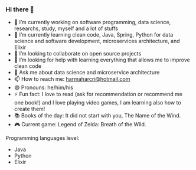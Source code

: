 ### Hi there 👋

<!--
**crisywini/crisywini** is a ✨ _special_ ✨ repository because its `README.md` (this file) appears on your GitHub profile.

Here are some ideas to get you started:

-->

- 🔭 I’m currently working on software programming, data science, researchs, study, myself and a lot of stuffs 
- 🌱 I’m currently learning clean code, Java, Spring, Python for data science and software development, microservices architecture, and Elixir
- 👯 I’m looking to collaborate on open source projects
- 🤔 I’m looking for help with learning everything that allows me to improve clean code
- 💬 Ask me about data science and microservice architecture
- 📫 How to reach me: harmaharcri@hotmail.com 
- 😄 Pronouns: he/him/his
- ⚡ Fun fact: I love to read (ask for recommendation or recommend me one book!) and I love playing video games, I am learning also how to create them! 
- 📚 Books of the day: It did not start with you, The Name of the Wind.
- 🎮️ Current game: Legend of Zelda: Breath of the Wild.

Programming languages level: 
- Java
- Python
- Elixir
